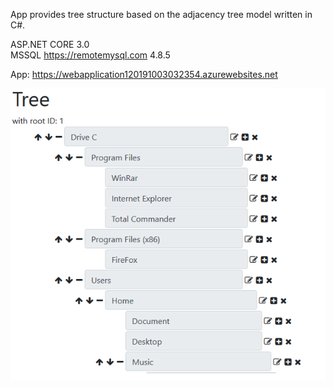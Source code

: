 App provides tree structure based on the adjacency tree model written in C#.  

ASP.NET CORE 3.0  
MSSQL https://remotemysql.com 4.8.5   

App: https://webapplication120191003032354.azurewebsites.net  

![img](https://raw.githubusercontent.com/Vitz/TreeStructure/master/tree.png)  
